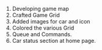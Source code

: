 1. Developing game map
2. Crafted Game Grid
3. Added images for car and icon
4. Colored the various Grid
1. Queue and Commands.
2. Car status section at home page.
